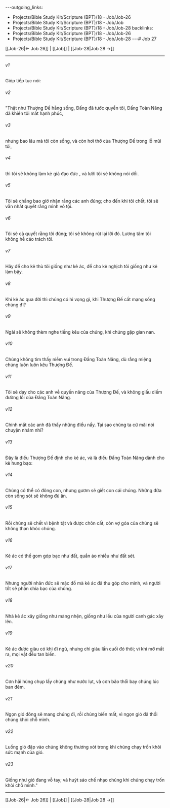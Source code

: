 ---outgoing_links:
  - Projects/Bible Study Kit/Scripture (BPT)/18 - Job/Job-26
  - Projects/Bible Study Kit/Scripture (BPT)/18 - Job/Job
  - Projects/Bible Study Kit/Scripture (BPT)/18 - Job/Job-28
backlinks:
  - Projects/Bible Study Kit/Scripture (BPT)/18 - Job/Job-26
  - Projects/Bible Study Kit/Scripture (BPT)/18 - Job/Job-28
---# Job 27

[[Job-26|← Job 26]] | [[Job]] | [[Job-28|Job 28 →]]
***



###### v1 
Gióp tiếp tục nói: 

###### v2 
"Thật như Thượng Đế hằng sống, Đấng đã tước quyền tôi, Đấng Toàn Năng đã khiến tôi mất hạnh phúc, 

###### v3 
nhưng bao lâu mà tôi còn sống, và còn hơi thở của Thượng Đế trong lỗ mũi tôi, 

###### v4 
thì tôi sẽ không làm kẻ giả đạo đức , và lưỡi tôi sẽ không nói dối. 

###### v5 
Tôi sẽ chẳng bao giờ nhận rằng các anh đúng; cho đến khi tôi chết, tôi sẽ vẫn nhất quyết rằng mình vô tội. 

###### v6 
Tôi sẽ cả quyết rằng tôi đúng; tôi sẽ không rút lại lời đó. Lương tâm tôi không hề cáo trách tôi. 

###### v7 
Hãy để cho kẻ thù tôi giống như kẻ ác, để cho kẻ nghịch tôi giống như kẻ làm bậy. 

###### v8 
Khi kẻ ác qua đời thì chúng có hi vọng gì, khi Thượng Đế cất mạng sống chúng đi? 

###### v9 
Ngài sẽ không thèm nghe tiếng kêu của chúng, khi chúng gặp gian nan. 

###### v10 
Chúng không tìm thấy niềm vui trong Đấng Toàn Năng, dù rằng miệng chúng luôn luôn kêu Thượng Đế. 

###### v11 
Tôi sẽ dạy cho các anh về quyền năng của Thượng Đế, và không giấu diếm đường lối của Đấng Toàn Năng. 

###### v12 
Chính mắt các anh đã thấy những điều nầy. Tại sao chúng ta cứ mãi nói chuyện nhảm nhí? 

###### v13 
Đây là điều Thượng Đế định cho kẻ ác, và là điều Đấng Toàn Năng dành cho kẻ hung bạo: 

###### v14 
Chúng có thể có đông con, nhưng gươm sẽ giết con cái chúng. Những đứa còn sống sót sẽ không đủ ăn. 

###### v15 
Rồi chúng sẽ chết vì bệnh tật và được chôn cất, còn vợ góa của chúng sẽ không than khóc chúng. 

###### v16 
Kẻ ác có thể gom góp bạc như đất, quần áo nhiều như đất sét. 

###### v17 
Nhưng người nhân đức sẽ mặc đồ mà kẻ ác đã thu góp cho mình, và người tốt sẽ phân chia bạc của chúng. 

###### v18 
Nhà kẻ ác xây giống như màng nhện, giống như lều của người canh gác xây lên. 

###### v19 
Kẻ ác được giàu có khi đi ngủ, nhưng chỉ giàu lần cuối đó thôi; vì khi mở mắt ra, mọi vật đều tan biến. 

###### v20 
Cơn hãi hùng chụp lấy chúng như nước lụt, và cơn bão thổi bay chúng lúc ban đêm. 

###### v21 
Ngọn gió đông sẽ mang chúng đi, rồi chúng biến mất, vì ngọn gió đã thổi chúng khỏi chỗ mình. 

###### v22 
Luồng gió đập vào chúng không thương xót trong khi chúng chạy trốn khỏi sức mạnh của gió. 

###### v23 
Giống như gió đang vỗ tay; và huýt sáo chế nhạo chúng khi chúng chạy trốn khỏi chỗ mình."

***
[[Job-26|← Job 26]] | [[Job]] | [[Job-28|Job 28 →]]
